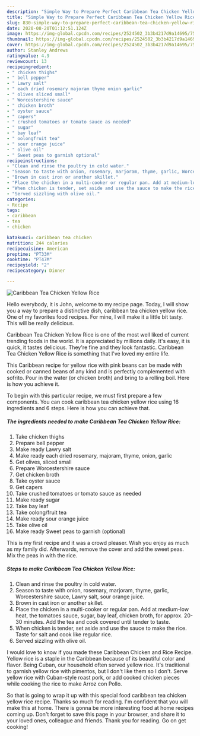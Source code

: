 ```yaml
---
description: "Simple Way to Prepare Perfect Caribbean Tea Chicken Yellow Rice"
title: "Simple Way to Prepare Perfect Caribbean Tea Chicken Yellow Rice"
slug: 830-simple-way-to-prepare-perfect-caribbean-tea-chicken-yellow-rice
date: 2020-08-20T01:12:51.124Z
image: https://img-global.cpcdn.com/recipes/2524502_3b3b4217d9a14695/751x532cq70/caribbean-tea-chicken-yellow-rice-recipe-main-photo.jpg
thumbnail: https://img-global.cpcdn.com/recipes/2524502_3b3b4217d9a14695/751x532cq70/caribbean-tea-chicken-yellow-rice-recipe-main-photo.jpg
cover: https://img-global.cpcdn.com/recipes/2524502_3b3b4217d9a14695/751x532cq70/caribbean-tea-chicken-yellow-rice-recipe-main-photo.jpg
author: Stanley Andrews
ratingvalue: 4.9
reviewcount: 13
recipeingredient:
- " chicken thighs"
- " bell pepper"
- " Lawry salt"
- " each dried rosemary majoram thyme onion garlic"
- " olives sliced small"
- " Worcestershire sauce"
- " chicken broth"
- " oyster sauce"
- " capers"
- " crushed tomatoes or tomato sauce as needed"
- " sugar"
- " bay leaf"
- " oolongfruit tea"
- " sour orange juice"
- " olive oil"
- " Sweet peas to garnish optional"
recipeinstructions:
- "Clean and rinse the poultry in cold water."
- "Season to taste with onion, rosemary, marjoram, thyme, garlic, Worcestershire sauce, Lawry salt, sour orange juice."
- "Brown in cast iron or another skillet."
- "Place the chicken in a multi-cooker or regular pan. Add at medium-low heat, the tomatoes sauce, sugar, bay leaf, chicken broth, for approx. 20-30 minutes. Add the tea and cook covered until tender to taste."
- "When chicken is tender, set aside and use the sauce to make the rice. Taste for salt and cook like regular rice."
- "Served sizzling with olive oil."
categories:
- Recipe
tags:
- caribbean
- tea
- chicken

katakunci: caribbean tea chicken 
nutrition: 244 calories
recipecuisine: American
preptime: "PT33M"
cooktime: "PT47M"
recipeyield: "2"
recipecategory: Dinner

---
```



![Caribbean Tea Chicken Yellow Rice](https://img-global.cpcdn.com/recipes/2524502_3b3b4217d9a14695/751x532cq70/caribbean-tea-chicken-yellow-rice-recipe-main-photo.jpg)

Hello everybody, it is John, welcome to my recipe page. Today, I will show you a way to prepare a distinctive dish, caribbean tea chicken yellow rice. One of my favorites food recipes. For mine, I will make it a little bit tasty. This will be really delicious.

Caribbean Tea Chicken Yellow Rice is one of the most well liked of current trending foods in the world. It is appreciated by millions daily. It's easy, it is quick, it tastes delicious. They're fine and they look fantastic. Caribbean Tea Chicken Yellow Rice is something that I've loved my entire life.

This Caribbean recipe for yellow rice with pink beans can be made with cooked or canned beans of any kind and is perfectly complemented with sofrito. Pour in the water (or chicken broth) and bring to a rolling boil. Here is how you achieve it.


To begin with this particular recipe, we must first prepare a few components. You can cook caribbean tea chicken yellow rice using 16 ingredients and 6 steps. Here is how you can achieve that.

<!--inarticleads1-->

##### The ingredients needed to make Caribbean Tea Chicken Yellow Rice:

1. Take  chicken thighs
1. Prepare  bell pepper
1. Make ready  Lawry salt
1. Make ready  each dried rosemary, majoram, thyme, onion, garlic
1. Get  olives, sliced small
1. Prepare  Worcestershire sauce
1. Get  chicken broth
1. Take  oyster sauce
1. Get  capers
1. Take  crushed tomatoes or tomato sauce as needed
1. Make ready  sugar
1. Take  bay leaf
1. Take  oolong/fruit tea
1. Make ready  sour orange juice
1. Take  olive oil
1. Make ready  Sweet peas to garnish (optional)


This is my first recipe and it was a crowd pleaser. Wish you enjoy as much as my family did. Afterwards, remove the cover and add the sweet peas. Mix the peas in with the rice. 

<!--inarticleads2-->

##### Steps to make Caribbean Tea Chicken Yellow Rice:

1. Clean and rinse the poultry in cold water.
1. Season to taste with onion, rosemary, marjoram, thyme, garlic, Worcestershire sauce, Lawry salt, sour orange juice.
1. Brown in cast iron or another skillet.
1. Place the chicken in a multi-cooker or regular pan. Add at medium-low heat, the tomatoes sauce, sugar, bay leaf, chicken broth, for approx. 20-30 minutes. Add the tea and cook covered until tender to taste.
1. When chicken is tender, set aside and use the sauce to make the rice. Taste for salt and cook like regular rice.
1. Served sizzling with olive oil.


I would love to know if you made these Caribbean Chicken and Rice Recipe. Yellow rice is a staple in the Caribbean because of its beautiful color and flavor. Being Cuban, our household often served yellow rice. It&#39;s traditional to garnish yellow rice with pimentos, but I don&#39;t like them so I don&#39;t. Serve yellow rice with Cuban-style roast pork, or add cooked chicken pieces while cooking the rice to make Arroz con Pollo. 

So that is going to wrap it up with this special food caribbean tea chicken yellow rice recipe. Thanks so much for reading. I'm confident that you will make this at home. There is gonna be more interesting food at home recipes coming up. Don't forget to save this page in your browser, and share it to your loved ones, colleague and friends. Thank you for reading. Go on get cooking!
